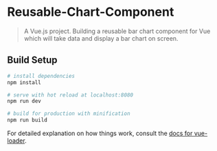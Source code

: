 # Reusable-Chart-Component

> A Vue.js project. Building a reusable bar chart component for Vue which will take data and display a bar chart on screen. 

## Build Setup

``` bash
# install dependencies
npm install

# serve with hot reload at localhost:8080
npm run dev

# build for production with minification
npm run build
```

For detailed explanation on how things work, consult the [docs for vue-loader](http://vuejs.github.io/vue-loader).
